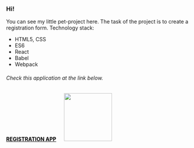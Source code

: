 ### Hi!

You can see my little pet-project here.
The task of the project is to create a registration form.
Technology stack:

- HTML5, CSS
- ES6
- React
- Babel
- Webpack

###### Сheck this application at the link below.

<a href="https://ferbiy.github.io/Registration/dist/index.html" style="color: black; font-weight: 700">REGISTRATION APP</a> &emsp; [<img src="https://ferbiy.github.io/Registration/src/img/reg-icon.png" width="130" height="130">](https://ferbiy.github.io/Registration/dist/index.html "REGISTRATION APP")
